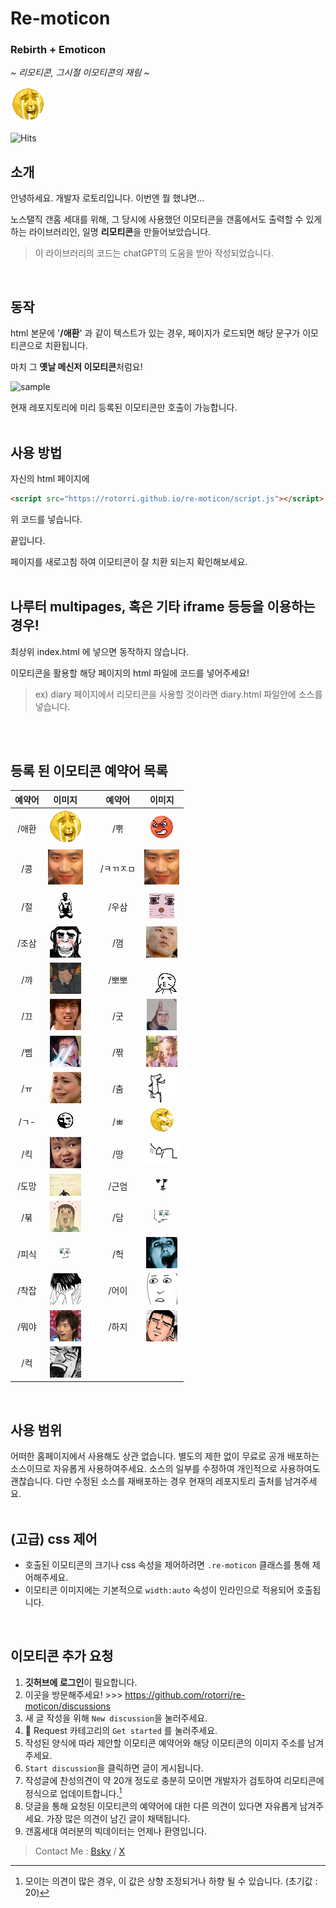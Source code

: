 # Re-moticon
### Rebirth + Emoticon
*~ 리모티콘, 그시절 이모티콘의 재림 ~*

<img src="img/sad.gif">

![Hits](https://hits.seeyoufarm.com/api/count/incr/badge.svg?url=https%3A%2F%2Fgithub.com%2Frotorri%2Fre-moticon%2F&count_bg=%23FFD212&title_bg=%23555555&icon=&icon_color=%23E7E7E7&title=%2F%EC%95%A0%ED%99%98&edge_flat=false)

## 소개
안녕하세요. 개발자 로토리입니다. 이번엔 뭘 했냐면...

노스탤직 갠홈 세대를 위해, 그 당시에 사용했던 이모티콘을 갠홈에서도 출력할 수 있게 하는 라이브러리인, 일명 **리모티콘**을 만들어보았습니다.

> 이 라이브러리의 코드는 chatGPT의 도움을 받아 작성되었습니다.
<br>

## 동작
html 본문에 '**/애환**' 과 같이 텍스트가 있는 경우, 페이지가 로드되면 해당 문구가 이모티콘으로 치환됩니다.

마치 그 **옛날 메신저 이모티콘**처럼요!

![sample](sample.gif)

현재 레포지토리에 미리 등록된 이모티콘만 호출이 가능합니다.
<br><br>


## 사용 방법
자신의 html 페이지에 
```html
<script src="https://rotorri.github.io/re-moticon/script.js"></script>
```
위 코드를 넣습니다.

끝입니다.

페이지를 새로고침 하여 이모티콘이 잘 치환 되는지 확인해보세요.
<br><br>

## 나루터 multipages, 혹은 기타 iframe 등등을 이용하는 경우!
최상위 index.html 에 넣으면 동작하지 않습니다.

이모티콘을 활용할 해당 페이지의 html 파일에 코드를 넣어주세요!

> ex) diary 페이지에서 리모티콘을 사용할 것이라면 diary.html 파일안에 소스를 넣습니다.

<br><br>

## 등록 된 이모티콘 예약어 목록

|예약어|이미지||예약어|이미지|
|:---:|:---:|---|:---:|:---:|
|/애환|<img src="img/sad.gif">||/뿎|<img src="img/ang.png">|
|/콩|<img src="img/22.png">||/ㅋㄲㅈㅁ|<img src="img/22.png">|
|/절|<img src="img/zul.gif">||/우삼|<img src="img/u3.gif">|
|/조삼|<img src="img/jo3.jpg">||/껌|<img src="img/gum.gif">|
|/꺄|<img src="img/emb.gif">||/뽀뽀|<img src="img/chu.gif">|
|/끄|<img src="img/ew.png">||/굿|<img src="img/good.gif">|
|/삠|<img src="img/bim.png">||/짞|<img src="img/clap.gif">|
|/ㅠ|<img src="img/cry.gif">||/춤|<img src="img/dance.gif">|
|/ㄱ-|<img src="img/r-.jpg">||/ㅃ|<img src="img/sup.gif">|
|/킥|<img src="img/lol.jpg">||/땅|<img src="img/noo.gif">|
|/도망|<img src="img/run.gif">||/근엄|<img src="img/seri.gif">|
|/붂|<img src="img/shy.gif">||/담|<img src="img/smoke.gif">|
|/피식|<img src="img/psk.png">||/헉|<img src="img/omg.gif">|
|/착잡|<img src="img/ff.gif">||/어이|<img src="img/jp.gif">|
|/뭐야|<img src="img/he.gif">||/하지|<img src="img/yara.png">|
|/컥|<img src="img/wtf.gif">|
<br>

## 사용 범위
어떠한 홈페이지에서 사용해도 상관 없습니다. 별도의 제한 없이 무료로 공개 배포하는 소스이므로 자유롭게 사용하여주세요. 소스의 일부를 수정하여 개인적으로 사용하여도 괜찮습니다. 다만 수정된 소스를 재배포하는 경우 현재의 레포지토리 출처를 남겨주세요.
<br><br>

## (고급) css 제어
- 호출된 이모티콘의 크기나 css 속성을 제어하려면 `.re-moticon` 클래스를 통해 제어해주세요.
- 이모티콘 이미지에는 기본적으로 `width:auto` 속성이 인라인으로 적용되어 호출됩니다.
<br>

## 이모티콘 추가 요청
1. **깃허브에 로그인**이 필요합니다.
2. 이곳을 방문해주세요! >>> https://github.com/rotorri/re-moticon/discussions
3. 새 글 작성을 위해 `New discussion`을 눌러주세요.
4. 🤚 Request 카테고리의 `Get started` 를 눌러주세요.
5. 작성된 양식에 따라 제안할 이모티콘 예약어와 해당 이모티콘의 이미지 주소를 남겨주세요.
6. `Start discussion`을 클릭하면 글이 게시됩니다.
7. 작성글에 찬성의견이 약 20개 정도로 충분히 모이면 개발자가 검토하여 리모티콘에 정식으로 업데이트합니다.[^1]
8. 덧글을 통해 요청된 이모티콘의 예약어에 대한 다른 의견이 있다면 자유롭게 남겨주세요. 가장 많은 의견이 남긴 글이 채택됩니다.
9. 갠홈세대 여러분의 빅데이터는 언제나 환영입니다.


> Contact Me : [Bsky](https://bsky.app/profile/rotorri.com) / [X](https://x.com/rotorri)


[^1]: 모이는 의견이 많은 경우, 이 값은 상향 조정되거나 하향 될 수 있습니다. (초기값 : 20)
